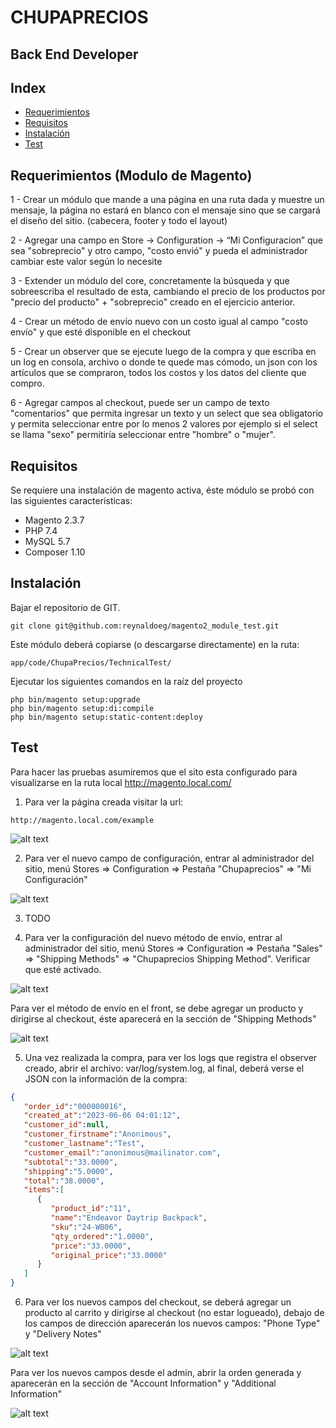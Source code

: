 # CHUPAPRECIOS
## Back End Developer

## Index

- [Requerimientos](#requerimientos-modulo-de-magento)
- [Requisitos](#requisitos)
- [Instalación](#instalación)
- [Test](#test)

## Requerimientos (Modulo de Magento)

1 - Crear un módulo que mande a una página en una ruta dada y muestre un mensaje, la página no estará en blanco con el mensaje sino que se cargará el diseño del sitio. (cabecera, footer y todo el layout)

2 - Agregar una campo en Store -> Configuration -> “Mi Configuracion” que sea "sobreprecio" y otro campo, "costo envió" y pueda el administrador cambiar este valor según lo necesite

3 - Extender un módulo del core, concretamente la búsqueda y que sobreescriba el resultado de esta, cambiando el precio de los productos por "precio del producto" + "sobreprecio" creado en el ejercicio anterior.

4 - Crear un método de envío nuevo con un costo igual al campo "costo envío" y que esté disponible en el checkout

5 - Crear un observer que se ejecute luego de la compra y que escriba en un log en consola, archivo o donde te quede mas cómodo, un json con los artículos que se compraron, todos los costos y los datos del cliente que compro.

6 - Agregar campos al checkout, puede ser un campo de texto "comentarios" que permita ingresar un texto y un select que sea obligatorio y permita seleccionar entre por lo menos 2 valores por ejemplo si el select se llama "sexo" permitiría seleccionar entre "hombre" o "mujer".


## Requisitos


Se requiere una instalación de magento activa, éste módulo se probó con las siguientes características:

- Magento 2.3.7
- PHP 7.4
- MySQL 5.7
- Composer 1.10



## Instalación

Bajar el repositorio de GIT.
```shell 
git clone git@github.com:reynaldoeg/magento2_module_test.git
```

Este módulo deberá copiarse (o descargarse directamente) en la ruta:

```shell 
app/code/ChupaPrecios/TechnicalTest/
```



Ejecutar los siguientes comandos en la raíz del proyecto
```shell 
php bin/magento setup:upgrade
php bin/magento setup:di:compile
php bin/magento setup:static-content:deploy
```


## Test

Para hacer las pruebas asumiremos que el sito esta configurado para visualizarse en la ruta local http://magento.local.com/

1. Para ver la página creada visitar la url:


```shell 
http://magento.local.com/example
```

![alt text](https://raw.githubusercontent.com/reynaldoeg/magento2_module_test/master/Media/01web-page.png?token=GHSAT0AAAAAACCTUU7BCWMJTYEGGLDMIGUQZEA5RKQ)

2. Para ver el nuevo campo de configuración, entrar al administrador del sitio, menú Stores => Configuration => Pestaña "Chupaprecios" => "Mi Configuración"

![alt text](https://raw.githubusercontent.com/reynaldoeg/magento2_module_test/master/Media/02Config.png?token=GHSAT0AAAAAACCTUU7BCEVVBFWT7WCLNDSGZEA5SWQ)

3. TODO

4. Para ver la configuración del nuevo método de envío, entrar al administrador del sitio, menú Stores => Configuration => Pestaña "Sales" => "Shipping Methods" => "Chupaprecios Shipping Method". Verificar que esté activado.

![alt text](https://raw.githubusercontent.com/reynaldoeg/magento2_module_test/master/Media/04ShippingMethod.png?token=GHSAT0AAAAAACCTUU7B6MGGJFQJP2MCE3ZUZEA5TVA)

Para ver el método de envío en el front, se debe agregar un producto y dirigirse al checkout, éste aparecerá en la sección de "Shipping Methods"

![alt text](https://raw.githubusercontent.com/reynaldoeg/magento2_module_test/master/Media/04ShippingMethod-Front.png?token=GHSAT0AAAAAACCTUU7BAHOBIDNTUAUPQNNOZEA5UGQ)

5. Una vez realizada la compra, para ver los logs que registra el observer creado, abrir el archivo: var/log/system.log, al final, deberá verse el JSON con la información de la compra:

```json 
{
   "order_id":"000000016",
   "created_at":"2023-06-06 04:01:12",
   "customer_id":null,
   "customer_firstname":"Anonimous",
   "customer_lastname":"Test",
   "customer_email":"anonimous@mailinator.com",
   "subtotal":"33.0000",
   "shipping":"5.0000",
   "total":"38.0000",
   "items":[
      {
         "product_id":"11",
         "name":"Endeavor Daytrip Backpack",
         "sku":"24-WB06",
         "qty_ordered":"1.0000",
         "price":"33.0000",
         "original_price":"33.0000"
      }
   ]
}
```

6. Para ver los nuevos campos del checkout, se deberá agregar un producto al carrito y dirigirse al checkout (no estar logueado), debajo de los campos de dirección aparecerán los nuevos campos: "Phone Type" y "Delivery Notes"

![alt text](https://raw.githubusercontent.com/reynaldoeg/magento2_module_test/master/Media/06CustomFields.png?token=GHSAT0AAAAAACCTUU7B6B4VTNRDOON22B7OZEA5U6Q)


Para ver los nuevos campos desde el admin, abrir la orden generada y aparecerán en la sección de "Account Information" y "Additional Information"


![alt text](https://raw.githubusercontent.com/reynaldoeg/magento2_module_test/master/Media/06CustomFieldsAdmin.png?token=GHSAT0AAAAAACCTUU7B6HU4EFT34GROPBHQZEA5VXQ)